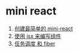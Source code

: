 <!--
 * @Author: hy
 * @Date: 2024-01-18 00:37:40
 * @LastEditors: hy
 * @Description:
 * @LastEditTime: 2024-01-19 19:35:57
 * @FilePath: /mini-react/README.md
 * Copyright 2024 hy, All Rights Reserved.
-->

# mini react

1. [创建最简单的 mini-react](https://github.com/HYzihong/mini-react/blob/master/docs/1.创建最简单的mini-react.md)
2. [使用 jsx 来编写组件](https://github.com/HYzihong/mini-react/blob/master/docs/2.使用jsx来编写组件.md)
3. [任务调度 和 fiber](https://github.com/HYzihong/mini-react/blob/master/docs/3.任务调度和fiber.md)
